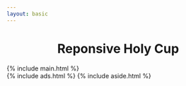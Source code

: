 ```yaml
---
layout: basic
---
```

<link rel="stylesheet" href="{{site.baseurl}}/public/css/page.css">
<link rel="stylesheet" href="{{site.baseurl}}/public/css/holy-grail.css">

<h1 style="text-align: center;">Reponsive Holy Cup</h1>
<div class="wrap">
	<!-- Holy Cup Layout: main must be first! -->
	<div class="wrap-main">
		{% include main.html %}
	</div>
	{% include ads.html %}
	{% include aside.html %}
</div>